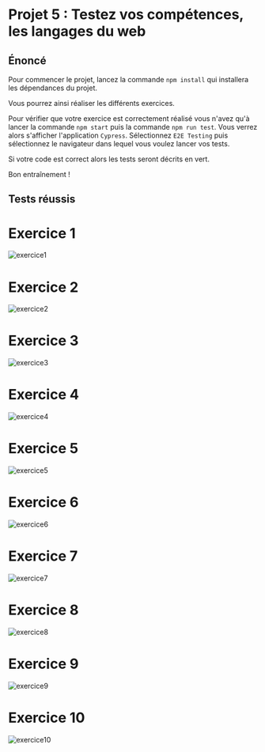 # Projet 5 : Testez vos compétences, les langages du web

## Énoncé

Pour commencer le projet, lancez la commande `npm install` qui installera les dépendances du projet. 
 
Vous pourrez ainsi réaliser les différents exercices. 

Pour vérifier que votre exercice est correctement réalisé vous n'avez qu'à lancer la commande `npm start` puis la commande `npm run test`. 
Vous verrez alors s'afficher l'application `Cypress`. 
Sélectionnez `E2E Testing` puis sélectionnez le navigateur dans lequel vous voulez lancer vos tests. 

Si votre code est correct alors les tests seront décrits en vert. 

Bon entraînement !

## Tests réussis

# Exercice 1

![exercice1](./results/1.png)

# Exercice 2

![exercice2](./results/2.png)

# Exercice 3

![exercice3](./results/3.png)

# Exercice 4

![exercice4](./results/4.png)

# Exercice 5

![exercice5](./results/5.png)

# Exercice 6

![exercice6](./results/6.png)

# Exercice 7

![exercice7](./results/7.png)

# Exercice 8

![exercice8](./results/8.png)

# Exercice 9

![exercice9](./results/9.png)

# Exercice 10

![exercice10](./results/10.png)